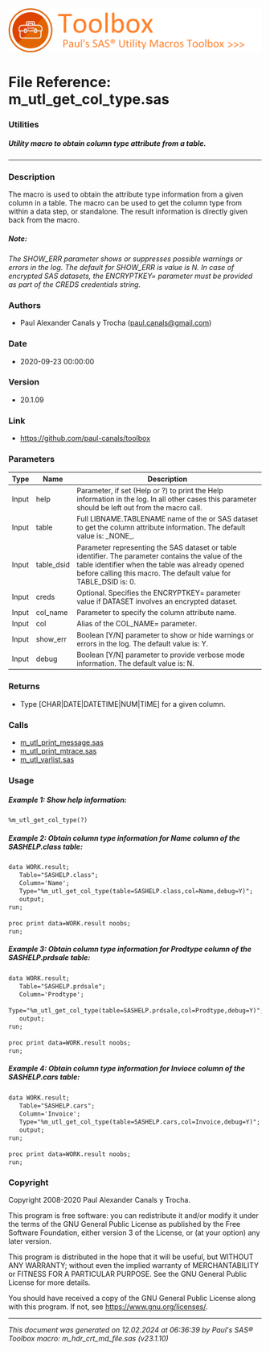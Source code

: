 ![../../misc/images/doc_banner.png](../../misc/images/doc_banner.png)
# 
# File Reference: m_utl_get_col_type.sas

### Utilities

##### Utility macro to obtain column type attribute from a table.

***

### Description
The macro is used to obtain the attribute type information from a given column in a table. The macro can be used to get the column type from within a data step, or standalone. The result information is directly given back from the macro.

##### *Note:*
*The SHOW_ERR parameter shows or suppresses possible warnings or errors in the log. The default for SHOW_ERR is value is N.*
*In case of encrypted SAS datasets, the ENCRYPTKEY= parameter must be provided as part of the CREDS credentials string.*

### Authors
* Paul Alexander Canals y Trocha (paul.canals@gmail.com)

### Date
* 2020-09-23 00:00:00

### Version
* 20.1.09

### Link
* https://github.com/paul-canals/toolbox

### Parameters
| Type | Name | Description |
| ---- | ---- | ----------- |
| Input | help | Parameter, if set (Help or ?) to print the Help information in the log. In all other cases this parameter should be left out from the macro call. |
| Input | table | Full LIBNAME.TABLENAME name of the or SAS dataset to get the column attribute information. The default value is: \_NONE\_. |
| Input | table_dsid | Parameter representing the SAS dataset or table identifier. The parameter contains the value of the table identifier when the table was already opened before calling this macro. The default value for TABLE_DSID is: 0. |
| Input | creds | Optional. Specifies the ENCRYPTKEY= parameter value if DATASET involves an encrypted dataset. |
| Input | col_name | Parameter to specify the column attribute name. |
| Input | col | Alias of the COL_NAME= parameter. |
| Input | show_err | Boolean [Y/N] parameter to show or hide warnings or errors in the log. The default value is: Y. |
| Input | debug | Boolean [Y/N] parameter to provide verbose mode information. The default value is: N. |

### Returns
* Type [CHAR|DATE|DATETIME|NUM|TIME] for a given column.

### Calls
* [m_utl_print_message.sas](m_utl_print_message.md)
* [m_utl_print_mtrace.sas](m_utl_print_mtrace.md)
* [m_utl_varlist.sas](m_utl_varlist.md)

### Usage

##### Example 1: Show help information:
```sas
%m_utl_get_col_type(?)
```

##### Example 2: Obtain column type information for Name column of the SASHELP.class table:
```sas
data WORK.result;
   Table="SASHELP.class";
   Column='Name';
   Type="%m_utl_get_col_type(table=SASHELP.class,col=Name,debug=Y)";
   output;
run;

proc print data=WORK.result noobs;
run;

```

##### Example 3: Obtain column type information for Prodtype column of the SASHELP.prdsale table:
```sas
data WORK.result;
   Table="SASHELP.prdsale";
   Column='Prodtype';
   Type="%m_utl_get_col_type(table=SASHELP.prdsale,col=Prodtype,debug=Y)";
   output;
run;

proc print data=WORK.result noobs;
run;

```

##### Example 4: Obtain column type information for Invioce column of the SASHELP.cars table:
```sas
data WORK.result;
   Table="SASHELP.cars";
   Column='Invoice';
   Type="%m_utl_get_col_type(table=SASHELP.cars,col=Invoice,debug=Y)";
   output;
run;

proc print data=WORK.result noobs;
run;

```

### Copyright
Copyright 2008-2020 Paul Alexander Canals y Trocha. 
 
This program is free software: you can redistribute it and/or modify 
it under the terms of the GNU General Public License as published by 
the Free Software Foundation, either version 3 of the License, or 
(at your option) any later version. 
 
This program is distributed in the hope that it will be useful, 
but WITHOUT ANY WARRANTY; without even the implied warranty of 
MERCHANTABILITY or FITNESS FOR A PARTICULAR PURPOSE. See the 
GNU General Public License for more details. 
 
You should have received a copy of the GNU General Public License 
along with this program. If not, see <https://www.gnu.org/licenses/>. 


***
*This document was generated on 12.02.2024 at 06:36:39  by Paul's SAS&reg; Toolbox macro: m_hdr_crt_md_file.sas (v23.1.10)*
